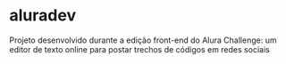 # aluradev
Projeto desenvolvido durante a edição front-end do Alura Challenge: um editor de texto online para postar trechos de códigos em redes sociais
